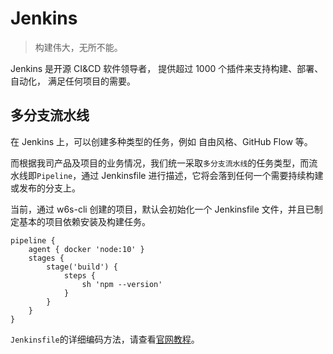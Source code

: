 # Jenkins

> 构建伟大，无所不能。

Jenkins 是开源 CI&CD 软件领导者， 提供超过 1000 个插件来支持构建、部署、自动化， 满足任何项目的需要。

## 多分支流水线

在 Jenkins 上，可以创建多种类型的任务，例如 自由风格、GitHub Flow 等。

而根据我司产品及项目的业务情况，我们统一采取`多分支流水线`的任务类型，而流水线即`Pipeline`，通过 Jenkinsfile 进行描述，它将会落到任何一个需要持续构建或发布的分支上。

当前，通过 w6s-cli 创建的项目，默认会初始化一个 Jenkinsfile 文件，并且已制定基本的项目依赖安装及构建任务。

```jenkinsfile
pipeline {
    agent { docker 'node:10' }
    stages {
        stage('build') {
            steps {
                sh 'npm --version'
            }
        }
    }
}
```

`Jenkinsfile`的详细编码方法，请查看[官网教程](https://www.jenkins.io/zh/doc/pipeline/tour/hello-world/)。
